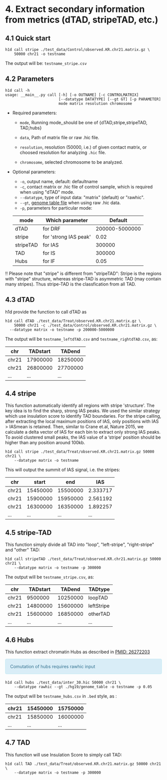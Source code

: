 # 4. Extract secondary information from metrics (dTAD, stripeTAD, etc.)

## 4.1 Quick start

```shell
h1d call stripe ./test_data/Control/observed.KR.chr21.matrix.gz \
	50000 chr21 -o testname
```

The output will be: `testname_stripe.csv`

## 4.2 Parameters

```
h1d call -h
usage: __main__.py call [-h] [-o OUTNAME] [-c CONTROLMATRIX]
                        [--datatype DATATYPE] [--gt GT] [-p PARAMETER]
                        mode matrix resolution chromosome
```

- Required parameters:

  - `mode`, Running mode,,should be one of {dTAD,stripe,stripeTAD, TAD,hubs}

  - `data`, Path of matrix file or raw .hic file.
  - `resolution`, resolution (50000, i.e.) of given contact matrix, or choosed resolution for analyzing `.hic` file.
  - `chromosome`, selected chromosome to be analyzed.

- Optional parameters:

  - `-o`,  output name, default: defaultname
  - `-c`, contact matrix or .hic file of control sample, which is required when using "dTAD" mode.
  - `--datatype`, type of input data: "matrix" (default) or "rawhic".
  - `--gt`, [genome table file](https://h1d.readthedocs.io/en/latest/overview.html#input-format) when using raw .hic data.
  - `-p`, parameters  for particular mode:

  | mode      | Which parameter       | Default        |
  | --------- | --------------------- | -------------- |
  | dTAD      | for DRF               | 200000-5000000 |
  | stripe    | for 'strong IAS peak' | 0.02           |
  | stripeTAD | for IAS               | 300000         |
  | TAD       | for IS                | 300000         |
  | Hubs      | for IF                | 0.05           |



!! Please note that "stripe" is different from "stripeTAD": Stripe is the regions with "stripe" structure, whereas stripe-TAD is asymmetric TAD (may contain many stripes). Thus stripe-TAD is the classfication from all TAD.



## 4.3 dTAD

h1d provide the function to call dTAD as 

```shell
h1d call dTAD ./test_data/Treat/observed.KR.chr21.matrix.gz \
	50000 chr21 -c ./test_data/Control/observed.KR.chr21.matrix.gz \
  --datatype matrix -o testname -p 200000-5000000
```

The output will be `testname_leftdTAD.csv` and `testname_rightdTAD.csv`, as:

| chr   | TADstart | TADend   |
| ----- | -------- | -------- |
| chr21 | 17900000 | 18250000 |
| chr21 | 26800000 | 27700000 |
| ...   | ...      | ...      |



## 4.4 stripe

This function automatically identify all regions with stripe 'structure'. The key idea is to find the sharp, strong IAS peaks. We used the similar strategy which use insulation score to identify TAD boundaries. For the stripe calling, after extracting the local maximum positions of IAS, only positions with IAS > IASmean is retained. Then, similar to Crane et.al, Nature 2015, we calculate a delta vector of IAS for each bin to extract only strong IAS peaks. To avoid clustered small peaks, the IAS value of a ‘stripe’ position should be higher than any position around 100kb. 

``` shell
h1d call stripe ./test_data/Treat/observed.KR.chr21.matrix.gz 50000 chr21 \
	--datatype matrix -o testname
```

This will output the summit of IAS signal, i.e. the stripes:

| chr   | start    | end      | IAS      |
| ----- | -------- | -------- | -------- |
| chr21 | 15450000 | 15500000 | 2.333717 |
| chr21 | 15900000 | 15950000 | 2.561192 |
| chr21 | 16300000 | 16350000 | 1.892257 |
| ...   | ...      | ...      | ...      |



## 4.5 stripe-TAD

This function simply divide all TAD into "loop", "left-stripe", "right-stripe" and "other" TAD:

``` shell
h1d call stripeTAD ./test_data/Treat/observed.KR.chr21.matrix.gz 50000 chr21 \
	--datatype matrix -o testname -p 300000
```

The output will be `testname_stripe.csv`, as:

| chr   | TADstart | TADend   | TADtype    |
| ----- | -------- | -------- | ---------- |
| chr21 | 9500000  | 10250000 | loopTAD    |
| chr21 | 14800000 | 15600000 | leftStripe |
| chr21 | 15600000 | 16850000 | otherTAD   |
| ...   | ...      | ...      | ...        |

## 4.6 Hubs

This function extract chromatin Hubs as described in [PMID: 26272203](https://pubmed.ncbi.nlm.nih.gov/26272203/)

<div style="padding: 15px; border: 1px solid transparent; border-color: transparent; margin-bottom: 20px; border-radius: 4px; color: #31708f; background-color: #d9edf7; border-color: #bce8f1;"> Comutation of hubs requires rawhic input </div>

```shell
h1d call hubs ./test_data/inter_30.hic 50000 chr21 \
	--datatype rawhic --gt ./hg19/genome_table -o testname -p 0.05
```

The output will be `testname_hubs.csv` in `.bed` style, as :

| chr21 | 15450000 | 15750000 |
| ----- | -------- | -------- |
| chr21 | 15850000 | 16000000 |
| ...   | ...      | ...      |

## 4.7 TAD

This function will use Insulation Score to simply call TAD:

```shell
h1d call TAD ./test_data/Treat/observed.KR.chr21.matrix.gz 50000 chr21 \
	--datatype matrix -o testname -p 300000
```

